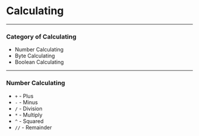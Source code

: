 # Calculating

***

### Category of Calculating

* Number Calculating
* Byte Calculating
* Boolean Calculating

***

### Number Calculating

* `+` - Plus
* `-` - Minus
* `/` - Division
* `*` - Multiply
* `^` - Squared
* `//` - Remainder
